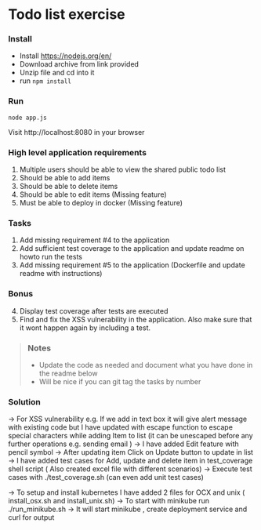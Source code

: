 # Todo list exercise

### Install

- Install https://nodejs.org/en/
- Download archive from link provided
- Unzip file and cd into it
- run `npm install`

### Run
`node app.js`

Visit http://localhost:8080 in your browser

### High level application requirements
1. Multiple users should be able to view the shared public todo list
2. Should be able to add items
3. Should be able to delete items
4. Should be able to edit items (Missing feature)
5. Must be able to deploy in docker (Missing feature)

### Tasks
1. Add missing requirement #4 to the application
2. Add sufficient test coverage to the application and update readme on howto run the tests
3. Add missing requirement #5 to the application (Dockerfile and update readme with instructions)

### Bonus
4. Display test coverage after tests are executed
5. Find and fix the XSS vulnerability in the application. Also make sure that it wont happen again by including a test.

> ### Notes
> - Update the code as needed and document what you have done in the readme below
> - Will be nice if you can git tag the tasks by number

### Solution
-> For XSS vulnerability e.g. If we add <script>alert('hacked');</script> in text box it will give alert message with existing code but I have updated with escape function to escape special characters while adding Item to list (it can be unescaped before any further operations e.g. sending email  ) 
-> I have added Edit feature with pencil symbol
-> After updating item Click on Update button to update in list
-> I have added test cases for Add, update and delete item in test_coverage shell script ( Also created excel file with different scenarios)
-> Execute test cases with  ./test_coverage.sh (can even add unit test cases)

-> To setup and install kubernetes I have added 2 files for OCX and unix ( install_osx.sh and install_unix.sh)
-> To start with minikube run ./run_minikube.sh -> It will start minikube , create deployment service and curl for output